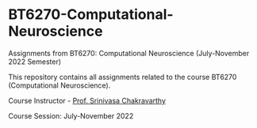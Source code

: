 # BT6270-Computational-Neuroscience
Assignments from BT6270: Computational Neuroscience (July-November 2022 Semester)

This repository contains all assignments related to the course BT6270 (Computational Neuroscience).

Course Instructor - [Prof. Srinivasa Chakravarthy](https://biotech.iitm.ac.in/Faculty/CNS_LAB/VSC.html)

Course Session: July-November 2022
